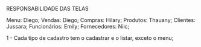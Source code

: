 RESPONSABILIDADE DAS TELAS

Menu: Diego;
Vendas: Diego;
Compras: Hilary;
Produtos: Thauany;
Clientes: Jussara;
Funcionários: Emily;
Fornecedores: Niic;

1 - Cada tipo de cadastro tem o cadastrar e o listar, exceto o menu;
